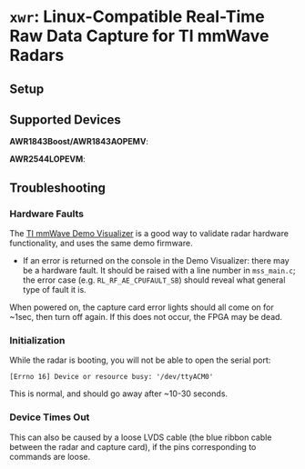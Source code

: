 # `xwr`: Linux-Compatible Real-Time Raw Data Capture for TI mmWave Radars

## Setup

## Supported Devices

**AWR1843Boost/AWR1843AOPEMV**:

**AWR2544LOPEVM**:

## Troubleshooting

### Hardware Faults

The [TI mmWave Demo Visualizer](https://dev.ti.com/gallery/view/mmwave/mmWave_Demo_Visualizer/ver/3.6.0/) is a good way to validate radar hardware functionality, and uses the same demo firmware.

- If an error is returned on the console in the Demo Visualizer: there may be a hardware fault. It should be raised with a line number in `mss_main.c`; the error case (e.g. `RL_RF_AE_CPUFAULT_SB`) should reveal what general type of fault it is.

When powered on, the capture card error lights should all come on for ~1sec, then turn off again. If this does not occur, the FPGA may be dead.

### Initialization

While the radar is booting, you will not be able to open the serial port:
```
[Errno 16] Device or resource busy: '/dev/ttyACM0'
```
This is normal, and should go away after ~10-30 seconds.

### Device Times Out

This can also be caused by a loose LVDS cable (the blue ribbon cable between the radar and capture card), if the pins corresponding to commands are loose.
